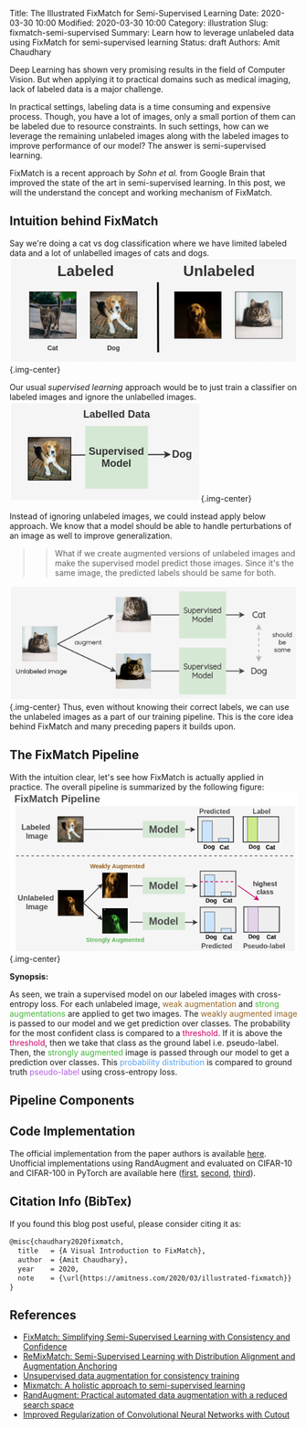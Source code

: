 Title: The Illustrated FixMatch for Semi-Supervised Learning
Date: 2020-03-30 10:00
Modified: 2020-03-30 10:00
Category: illustration
Slug: fixmatch-semi-supervised
Summary: Learn how to leverage unlabeled data using FixMatch for semi-supervised learning
Status: draft
Authors: Amit Chaudhary


Deep Learning has shown very promising results in the field of Computer Vision. But when applying it to practical domains such as medical imaging, lack of labeled data is a major challenge. 

In practical settings, labeling data is a time consuming and expensive process. Though, you have a lot of images, only a small portion of them can be labeled due to resource constraints. In such settings, how can we leverage the remaining unlabeled images along with the labeled images to improve performance of our model? The answer is semi-supervised learning.

FixMatch is a recent approach by *Sohn et al.* from Google Brain that improved the state of the art in semi-supervised learning. In this post, we will the understand the concept and working mechanism of FixMatch.

## Intuition behind FixMatch
Say we're doing a cat vs dog classification where we have limited labeled data and a lot of unlabelled images of cats and dogs.
![](/images/fixmatch-labeled-vs-unlabeled.png){.img-center}  

Our usual *supervised learning* approach would be to just train a classifier on labeled images and ignore the unlabelled images.
![](/images/fixmatch-supervised-part.png){.img-center}

Instead of ignoring unlabeled images, we could instead apply below approach. We know that a model should be able to handle perturbations of an image as well to improve generalization.  
>> What if we create augmented versions of unlabeled images and make the supervised model predict those images. Since it's the same image, the predicted labels should be same for both.

![](/images/fixmatch-unlabeled-augment-concept.png){.img-center}
Thus, even without knowing their correct labels, we can use the unlabeled images as a part of our training pipeline. This is the core idea behind FixMatch and many preceding papers it builds upon.

## The FixMatch Pipeline
With the intuition clear, let's see how FixMatch is actually applied in practice. The overall pipeline is summarized by the following figure:
![](/images/fixmatch-pipeline.png){.img-center}

**Synopsis:**  

As seen, we train a supervised model on our labeled images with cross-entropy loss. For each unlabeled image, <span style="color:#97621f">weak augmentation</span> and <span style="color: #3fb536">strong augmentations</span> are applied to get two images. The <span style="color:#97621f;">weakly augmented image</span> is passed to our model and we get prediction over classes. The probability for the most confident class is compared to a <span style="color: #CC0066">threshold</span>. If it is above the <span style="color: #CC0066">threshold</span>, then we take that class as the ground label i.e. pseudo-label. Then, the <span style="color: #3fb536">strongly augmented</span> image is passed through our model to get a prediction over classes. This <span style="color: #56a2f3;">probability distribution</span> is compared to ground truth <span style="color: #b35ae0;">pseudo-label</span> using cross-entropy loss.


## Pipeline Components

## Code Implementation
The official implementation from the paper authors is available [here](https://github.com/google-research/fixmatch). Unofficial implementations using RandAugment and evaluated on CIFAR-10 and CIFAR-100 in PyTorch are available here ([first](https://github.com/kekmodel/FixMatch-pytorch), [second](https://github.com/CoinCheung/fixmatch), [third](https://github.com/valencebond/FixMatch_pytorch)).

## Citation Info (BibTex)
If you found this blog post useful, please consider citing it as:
```
@misc{chaudhary2020fixmatch,
  title   = {A Visual Introduction to FixMatch},
  author  = {Amit Chaudhary},
  year    = 2020,
  note    = {\url{https://amitness.com/2020/03/illustrated-fixmatch}}
}
```

## References
- [FixMatch: Simplifying Semi-Supervised Learning with Consistency and Confidence](https://arxiv.org/abs/2001.07685)
- [ReMixMatch: Semi-Supervised Learning with Distribution Alignment and Augmentation Anchoring](https://arxiv.org/abs/1911.09785)
- [Unsupervised data augmentation for consistency training](https://arxiv.org/abs/1904.12848)
- [Mixmatch: A holistic approach to semi-supervised learning](https://arxiv.org/abs/1905.02249)
- [RandAugment: Practical automated data augmentation with a reduced search space](https://arxiv.org/abs/1909.13719)
- [Improved Regularization of Convolutional Neural Networks with Cutout](https://arxiv.org/abs/1708.04552)